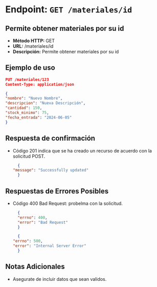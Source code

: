 # Endpoint: `GET /materiales/id`
## Permite obtener materiales por su id 

- **Método HTTP:** GET
- **URL:** /materiales/id
- **Descripción:** Permite obtener materiales por su id 
  
## Ejemplo de uso
  ```json
  PUT /materiales/123
Content-Type: application/json

{
  "nombre": "Nuevo Nombre",
  "descripcion": "Nueva Descripción",
  "cantidad": 150,
  "stock_minimo": 75,
  "fecha_entrada": "2024-06-05"
}
```

## Respuesta de confirmación

- Código 201 indica que se ha creado un recurso de acuerdo con la solicitud POST.

  ```json
    {
  "message": "Successfully updated"
    }
  ```

## Respuestas de Errores Posibles
- Código 400 Bad Request: probelma con la solicitud.

  ```json
    {
    "errno": 400,
    "error": "Bad Request"
    }

    {
  "errno": 500,
  "error": "Internal Server Error"
    }

  ```

## Notas Adicionales
- Asegurate de incluir datos que sean validos.
